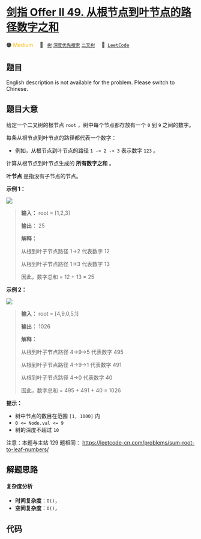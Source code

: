 # [剑指 Offer II 49. 从根节点到叶节点的路径数字之和](https://leetcode.cn/problems/3Etpl5)

🟠 <font color=#ffb800>Medium</font>&emsp; 🔖&ensp; [`树`](/leetcode/outline/tag/tree.md) [`深度优先搜索`](/leetcode/outline/tag/depth-first-search.md) [`二叉树`](/leetcode/outline/tag/binary-tree.md)&emsp; 🔗&ensp;[`LeetCode`](https://leetcode.cn/problems/3Etpl5)


## 题目

English description is not available for the problem. Please switch to
Chinese.


## 题目大意

给定一个二叉树的根节点 `root` ，树中每个节点都存放有一个 `0` 到 `9` 之间的数字。

每条从根节点到叶节点的路径都代表一个数字：

  * 例如，从根节点到叶节点的路径 `1 -> 2 -> 3` 表示数字 `123` 。

计算从根节点到叶节点生成的 **所有数字之和** 。

**叶节点** 是指没有子节点的节点。



**示例 1：**

![](https://assets.leetcode.com/uploads/2021/02/19/num1tree.jpg)

> 
> 
> 
> 
> 
> **输入：** root = [1,2,3]
> 
> **输出：** 25
> 
> **解释：**
> 
> 从根到叶子节点路径 1->2 代表数字 12
> 
> 从根到叶子节点路径 1->3 代表数字 13
> 
> 因此，数字总和 = 12 + 13 = 25

**示例 2：**

![](https://assets.leetcode.com/uploads/2021/02/19/num2tree.jpg)

> 
> 
> 
> 
> 
> **输入：** root = [4,9,0,5,1]
> 
> **输出：** 1026
> 
> **解释：**
> 
> 从根到叶子节点路径 4->9->5 代表数字 495
> 
> 从根到叶子节点路径 4->9->1 代表数字 491
> 
> 从根到叶子节点路径 4->0 代表数字 40
> 
> 因此，数字总和 = 495 + 491 + 40 = 1026
> 
> 



**提示：**

  * 树中节点的数目在范围 `[1, 1000]` 内
  * `0 <= Node.val <= 9`
  * 树的深度不超过 `10`



注意：本题与主站 129 题相同： <https://leetcode-cn.com/problems/sum-root-to-leaf-numbers/>


## 解题思路

#### 复杂度分析

- **时间复杂度**：`O()`，
- **空间复杂度**：`O()`，

## 代码

```javascript

```